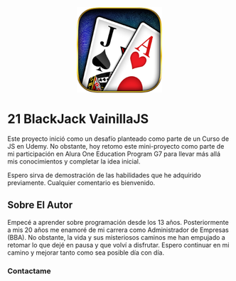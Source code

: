 <link rel="stylesheet" href="https://cdn.jsdelivr.net/npm/bootstrap@5.3.0/dist/css/bootstrap.min.css">
<link rel="stylesheet" href="https://cdnjs.cloudflare.com/ajax/libs/font-awesome/6.5.2/css/all.min.css" integrity="sha512-SnH5WK+bZxgPHs44uWIX+LLJAJ9/2PkPKZ5QiAj6Ta86w+fsb2TkcmfRyVX3pBnMFcV7oQPJkl9QevSCWr3W6A==" crossorigin="anonymous" referrerpolicy="no-referrer" />
<link rel="stylesheet" href="./assets/css/docstyles.css">

<center> <img src="./assets/img/doclogo.png" width="192" height="192"></center>

# 21 BlackJack VainillaJS

Este proyecto inició como un desafío planteado como parte de un Curso de JS en Udemy. No obstante, hoy retomo este mini-proyecto como parte de mi participación en Alura One Education Program G7 para llevar más allá mis conocimientos y completar la idea inicial. 

Espero sirva de demostración de las habilidades que he adquirido previamente. Cualquier comentario es bienvenido.

## Sobre El Autor

Empecé a aprender sobre programación desde los 13 años. Posteriormente a mis 20 años me enamoré de mi carrera como Administrador de Empresas (BBA).
No obstante, la vida y sus misteriosos caminos me han empujado a retomar lo que dejé en pausa y que volví a disfrutar. Espero continuar en mi camino y mejorar tanto como sea posible día con día.  

### Contactame
<a href="https://www.linkedin.com/in/danespino91/?locale=en_US" target="_blank" class="btn btn-outline-primary">
    <i class="fa-brands fa-linkedin-in fa-2x hover:text-white"></i>
</a>
<a href="https://danespino.github.io" target="_blank" class="btn btn-outline-warning text-dark">
    <i class="fa-solid fa-business-time fa-2x"></i>
</a>
